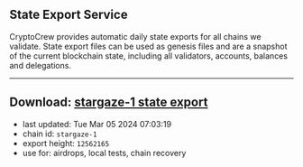 ## State Export Service
CryptoCrew provides automatic daily state exports for all chains we validate. State export files can be used as genesis files and are a snapshot of the current blockchain state, including all validators, accounts, balances and delegations.

---
**Download: [stargaze-1 state export](https://dl-eu2.ccvalidators.com/SERVICE/stargaze/stargaze-1_export_12562165.json)**
---

- last updated: Tue Mar 05 2024 07:03:19
- chain id: `stargaze-1`
- export height: `12562165`
- use for: airdrops, local tests, chain recovery
